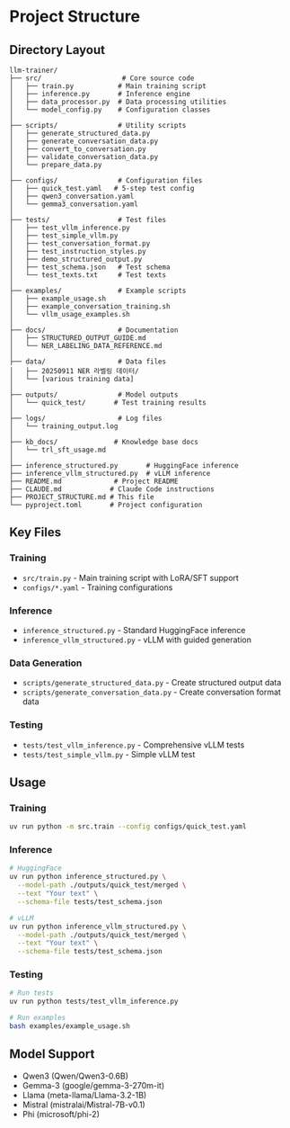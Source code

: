 # Project Structure

## Directory Layout

```
llm-trainer/
├── src/                    # Core source code
│   ├── train.py           # Main training script
│   ├── inference.py       # Inference engine
│   ├── data_processor.py  # Data processing utilities
│   └── model_config.py    # Configuration classes
│
├── scripts/               # Utility scripts
│   ├── generate_structured_data.py
│   ├── generate_conversation_data.py
│   ├── convert_to_conversation.py
│   ├── validate_conversation_data.py
│   └── prepare_data.py
│
├── configs/               # Configuration files
│   ├── quick_test.yaml   # 5-step test config
│   ├── qwen3_conversation.yaml
│   └── gemma3_conversation.yaml
│
├── tests/                 # Test files
│   ├── test_vllm_inference.py
│   ├── test_simple_vllm.py
│   ├── test_conversation_format.py
│   ├── test_instruction_styles.py
│   ├── demo_structured_output.py
│   ├── test_schema.json   # Test schema
│   └── test_texts.txt     # Test texts
│
├── examples/              # Example scripts
│   ├── example_usage.sh
│   ├── example_conversation_training.sh
│   └── vllm_usage_examples.sh
│
├── docs/                  # Documentation
│   ├── STRUCTURED_OUTPUT_GUIDE.md
│   └── NER_LABELING_DATA_REFERENCE.md
│
├── data/                  # Data files
│   ├── 20250911 NER 라벨링 데이터/
│   └── [various training data]
│
├── outputs/               # Model outputs
│   └── quick_test/       # Test training results
│
├── logs/                  # Log files
│   └── training_output.log
│
├── kb_docs/              # Knowledge base docs
│   └── trl_sft_usage.md
│
├── inference_structured.py       # HuggingFace inference
├── inference_vllm_structured.py  # vLLM inference
├── README.md             # Project README
├── CLAUDE.md            # Claude Code instructions
├── PROJECT_STRUCTURE.md # This file
└── pyproject.toml       # Project configuration
```

## Key Files

### Training
- `src/train.py` - Main training script with LoRA/SFT support
- `configs/*.yaml` - Training configurations

### Inference
- `inference_structured.py` - Standard HuggingFace inference
- `inference_vllm_structured.py` - vLLM with guided generation

### Data Generation
- `scripts/generate_structured_data.py` - Create structured output data
- `scripts/generate_conversation_data.py` - Create conversation format data

### Testing
- `tests/test_vllm_inference.py` - Comprehensive vLLM tests
- `tests/test_simple_vllm.py` - Simple vLLM test

## Usage

### Training
```bash
uv run python -m src.train --config configs/quick_test.yaml
```

### Inference
```bash
# HuggingFace
uv run python inference_structured.py \
  --model-path ./outputs/quick_test/merged \
  --text "Your text" \
  --schema-file tests/test_schema.json

# vLLM
uv run python inference_vllm_structured.py \
  --model-path ./outputs/quick_test/merged \
  --text "Your text" \
  --schema-file tests/test_schema.json
```

### Testing
```bash
# Run tests
uv run python tests/test_vllm_inference.py

# Run examples
bash examples/example_usage.sh
```

## Model Support
- Qwen3 (Qwen/Qwen3-0.6B)
- Gemma-3 (google/gemma-3-270m-it)
- Llama (meta-llama/Llama-3.2-1B)
- Mistral (mistralai/Mistral-7B-v0.1)
- Phi (microsoft/phi-2)